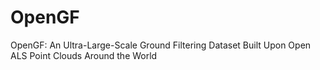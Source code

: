 # OpenGF
OpenGF: An Ultra-Large-Scale Ground Filtering Dataset Built Upon Open ALS Point Clouds Around the World
